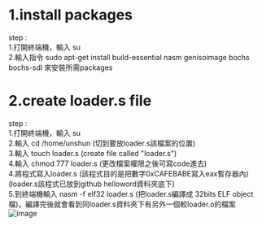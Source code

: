 # 1.install packages
step :    
1.打開終端機，輸入 su    
2.輸入指令 sudo apt-get install build-essential nasm genisoimage bochs bochs-sdl 來安裝所需packages  

# 2.create loader.s file
step :    
1.打開終端機，輸入 su  
2.輸入 cd /home/unshun (切到要放loader.s該檔案的位置)    
3.輸入 touch loader.s (create file called "loader.s")  
4.輸入 chmod 777 loader.s (更改檔案權限之後可寫code進去)  
4.將程式寫入loader.s (該程式目的是把數字0xCAFEBABE寫入eax暫存器內)  
(loader.s該程式已放到github helloword資料夾底下)  
5.到終端機輸入 nasm -f elf32 loader.s (把loader.s編譯成 32bits ELF object檔)，編譯完後就會看到同loader.s資料夾下有另外一個較loader.o的檔案  
![image](https://github.com/unshun0120/use_linux_imp_OS/assets/79517348/10cc8ca1-717d-415c-84dd-07103bd34cec)
